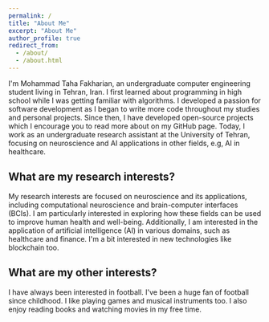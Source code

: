 ```yaml
---
permalink: /
title: "About Me"
excerpt: "About Me"
author_profile: true
redirect_from: 
  - /about/
  - /about.html
---
```


I'm Mohammad Taha Fakharian, an undergraduate computer engineering student living in Tehran, Iran. I first learned about programming in high school while I was getting familiar with algorithms. I developed a passion for software development as I began to write more code throughout my studies and personal projects. Since then, I have developed open-source projects which I encourage you to read more about on my GitHub page. Today, I work as an undergraduate research assistant at the University of Tehran, focusing on neuroscience and AI applications in other fields, e.g, AI in healthcare.

## What are my research interests?

My research interests are focused on neuroscience and its applications, including computational neuroscience and brain-computer interfaces (BCIs). I am particularly interested in exploring how these fields can be used to improve human health and well-being. Additionally, I am interested in the application of artificial intelligence (AI) in various domains, such as healthcare and finance. I'm a bit interested in new technologies like blockchain too.

## What are my other interests?

I have always been interested in football. I've been a huge fan of football since childhood. I like playing games and musical instruments too. I also enjoy reading books and watching movies in my free time. 